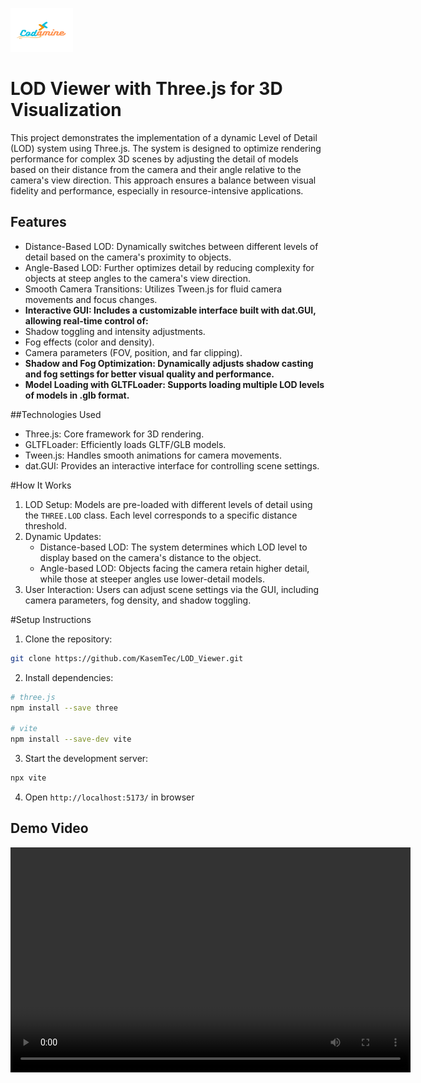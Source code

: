 <p align="left">
  <img src="assets/media/Codamine.png" alt="MyLogo" width="100" height="70">
</p>

# LOD Viewer with Three.js for 3D Visualization

This project demonstrates the implementation of a dynamic Level of Detail (LOD) system using Three.js. The system is designed to optimize rendering performance for complex 3D scenes by adjusting the detail of models based on their distance from the camera and their angle relative to the camera's view direction. This approach ensures a balance between visual fidelity and performance, especially in resource-intensive applications.

## Features

- Distance-Based LOD: Dynamically switches between different levels of detail based on the camera's proximity to objects.
- Angle-Based LOD: Further optimizes detail by reducing complexity for objects at steep angles to the camera's view direction.
- Smooth Camera Transitions: Utilizes Tween.js for fluid camera movements and focus changes.
- **Interactive GUI: Includes a customizable interface built with dat.GUI, allowing real-time control of:**
- Shadow toggling and intensity adjustments.
- Fog effects (color and density).
- Camera parameters (FOV, position, and far clipping).
- **Shadow and Fog Optimization: Dynamically adjusts shadow casting and fog settings for better visual quality and performance.**
- **Model Loading with GLTFLoader: Supports loading multiple LOD levels of models in .glb format.**

##Technologies Used

- Three.js: Core framework for 3D rendering.
- GLTFLoader: Efficiently loads GLTF/GLB models.
- Tween.js: Handles smooth animations for camera movements.
- dat.GUI: Provides an interactive interface for controlling scene settings.

#How It Works

1. LOD Setup: Models are pre-loaded with different levels of detail using the `THREE.LOD` class. Each level corresponds to a specific distance threshold.
2. Dynamic Updates:
   - Distance-based LOD: The system determines which LOD level to display based on the camera's distance to the object.
   - Angle-based LOD: Objects facing the camera retain higher detail, while those at steeper angles use lower-detail models.
3. User Interaction: Users can adjust scene settings via the GUI, including camera parameters, fog density, and shadow toggling.

#Setup Instructions

1. Clone the repository:

```bash
git clone https://github.com/KasemTec/LOD_Viewer.git
```

2. Install dependencies:

```bash
# three.js
npm install --save three

# vite
npm install --save-dev vite
```

3. Start the development server:

```bash
npx vite
```

4. Open `http://localhost:5173/` in browser

## Demo Video

<video width="640" height="360" controls>
  <source src="https://github.com/user-attachments/assets/06c9a1a4-2823-4fbc-8b12-6dd14a206f88" type="video/mp4">
 
</video>
